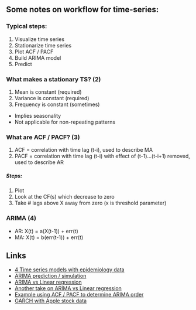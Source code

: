 ## Some notes on workflow for time-series:

### Typical steps:
1) Visualize time series
2) Stationarize time series
3) Plot ACF / PACF
4) Build ARIMA model
5) Predict

### What makes a stationary TS? (2)
1) Mean is constant (required)
2) Variance is constant (required)
3) Frequency is constant (sometimes)
  - Implies seasonality
  - Not applicable for non-repeating patterns
  
### What are ACF / PACF? (3)
1) ACF = correlation with time lag (t-i), used to describe MA
2) PACF = correlation with time lag (t-i) with effect of (t-1)...(t-i+1) removed, used to describe AR

##### Steps:
1) Plot
2) Look at the CF(s) which decrease to zero
3) Take # lags above X away from zero (x is threshold parameter)

### ARIMA (4)
- AR: X(t) = a(X(t-1)) + err(t)
- MA: X(t) = b(err(t-1)) + err(t)

## Links
* [4 Time series models with epidemiology data](https://www.ncbi.nlm.nih.gov/pmc/articles/PMC3914930/)
* [ARIMA prediction / simulation](https://stats.stackexchange.com/questions/132635/arima-equation-interpretation)
* [ARIMA vs Linear regression](https://stats.stackexchange.com/questions/188821/what-is-are-the-mechanical-difference-between-multiple-linear-regression-with)
* [Another take on ARIMA vs Linear regression](https://jalobe.com/blog/the-role-of-exogenous-and-lagged-variables-in-arima-and-linear-regression-models/)
* [Example using ACF / PACF to determine ARIMA order](https://www.economicsnetwork.ac.uk/showcase/cook_arima)
* [GARCH with Apple stock data](https://rstudio-pubs-static.s3.amazonaws.com/258811_b43d4c7bb2c74851b5b95f29a09c5b30.html)
